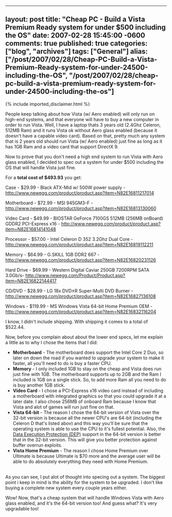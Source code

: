   ---
  layout: post
  title: "Cheap PC - Build a Vista Premium Ready system for under $500 including the OS"
  date: 2007-02-28 15:45:00 -0600
  comments: true
  published: true
  categories: ["blog", "archives"]
  tags: ["General"]
  alias: ["/post/2007/02/28/Cheap-PC-Build-a-Vista-Premium-Ready-system-for-under-24500-including-the-OS", "/post/2007/02/28/cheap-pc-build-a-vista-premium-ready-system-for-under-24500-including-the-os"]
  ---
<!-- more -->
{% include imported_disclaimer.html %}
<p>
People keep talking about how Vista (w/ Aero enabled) will only run on high-end systems, and that everyone will have to buy a new computer in order to run Vista. Well, I have a laptop thats 3 years old (2.4Ghz Celeron, 512MB Ram) and it runs Vista ok without Aero glass enabled (because it doesn&#39;t have a capable video card). Based on that, pretty much any system that is 2 years old should run Vista (w/ Aero enabled) just fine as long as it has 1GB Ram and a video card that support DirectX 9.
</p>
<p>
Now to prove that you don&#39;t need a high end system to run Vista with Aero glass enabled, I decided to spec out a system for under $500 including the OS that will handle Vista just fine.
</p>
<p>
For a <strong>total cost of $493.93</strong> you get:
</p>
<p>
Case - $29.99 - Black ATX-Mid w/ 500W power supply - <a href="http://www.newegg.com/product/product.asp?item=N82E16811217014">http://www.newegg.com/product/product.asp?item=N82E16811217014</a>
</p>
<p>
Motherboard - $72.99 - MSI 945GM3-F - <a href="http://www.newegg.com/product/product.asp?item=N82E16813130060">http://www.newegg.com/product/product.asp?item=N82E16813130060</a>
</p>
<p>
Video Card - $49.99 - BIOSTAR GeForce 7100GS 512MB (256MB onBoard) GDDR2 PCI-Express x16 - <a href="http://www.newegg.com/product/product.asp?item=N82E16814141048">http://www.newegg.com/product/product.asp?item=N82E16814141048</a>
</p>
<p>
Processor - $57.00 - Intel Celeron D 352 3.2Ghz Dual Core - <a href="http://www.newegg.com/product/product.asp?item=N82E16819112211">http://www.newegg.com/product/product.asp?item=N82E16819112211</a>
</p>
<p>
Memory - $64.99 - G.SKILL 1GB DDR2 667 - <a href="http://www.newegg.com/product/product.asp?item=N82E16820231126">http://www.newegg.com/product/product.asp?item=N82E16820231126</a>
</p>
<p>
Hard Drive - $69.99 - Western Digital Caviar 250GB 7200RPM SATA 3.0Gb/s- <a href="http://www.newegg.com/Product/Product.asp?item=N82E16822144417">http://www.newegg.com/Product/Product.asp?item=N82E16822144417</a>
</p>
<p>
CD/DVD - $28.99 - LG 18x DVD&plusmn;R Super-Multi DVD Burner - <a href="http://www.newegg.com/product/product.asp?item=N82E16827136108">http://www.newegg.com/product/product.asp?item=N82E16827136108</a>
</p>
<p>
Windows - $119.99 - MS Windows Vista 64-bit Home Premium OEM - <a href="http://www.newegg.com/product/product.asp?item=N82E16832116204">http://www.newegg.com/product/product.asp?item=N82E16832116204</a>
</p>
<p>
I know, I didn&#39;t include shipping. With shipping it comes to a total of $522.44.
</p>
<p>
Now, before you complain about about the lower end specs, let me explain a little as to why I chose the items that I did:
</p>
<ul>
	<li><strong>Motherboard</strong> - The motherboard does support the Intel Core 2 Duo, so later on down the road if you wanted to upgrade your system to make it faster, all you&#39;ll need to do is buy a faster CPU.</li>
	<li><strong>Memory</strong> - I only included 1GB to stay on the cheap and Vista does run just fine with 1GB. The motherboard supports up to 2GB and the Ram I included is 1GB on a single stick. So, to add more Ram all you need to do is buy another 1GB stick. 
	</li>
	<li><strong>Video Card</strong> - I chose a PCI-Express x16 video card instead of including a motherboard with integrated graphics so that you could upgrade it at a later date. I also chose 256MB of onboard Ram because I know that Vista and alot of games will run just fine on that. 
	</li>
	<li><strong>Vista 64-bit</strong> - The reason I chose the 64-bit version of Vista over the 32-bit version is because all the newer CPU&#39;s are 64-bit (including the Celeron D that&#39;s listed abov) and this way you&#39;ll be sure that the operating system is able to use the CPU to it&#39;s fullest potential. Also, the <a href="http://en.wikipedia.org/wiki/Data_Execution_Prevention">Data Execution Protection (DEP)</a> support in the 64-bit version is better that in the 32-bit version. This will give you better protection against buffer overrun exploits. 
	</li>
	<li><strong>Vista Home Premium</strong> - The reason I chose Home Premium over Ultimate is because Ultimate is $70 more and the average user will be able to do absolutely everything they need with Home Premium.</li>
</ul>
<p>
<br />
As you can see, I put alot of thought into specing out a system. The biggest point i keep in mind is the ability for the system to be upgraded. I don&#39;t like buying a complete new system every couple years either.
</p>
<p>
Wow! Now, that&#39;s a cheap system that will handle Windows Vista with Aero glass enabled, and it&#39;s the 64-bit version too! And guess what? It&#39;s very upgradable too!
</p>
